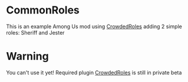 ﻿# CommonRoles
This is an example Among Us mod using [CrowdedRoles](https://github.com/CrowdedMods/CrowdedRoles) adding 2 simple roles: Sheriff and Jester

# Warning
You can't use it yet! Required plugin [CrowdedRoles](https://github.com/CrowdedMods/CrowdedRoles) is still in private beta